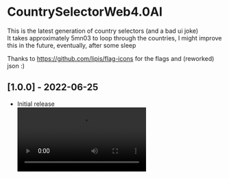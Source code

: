 # CountrySelectorWeb4.0AI
This is the latest generation of country selectors (and a bad ui joke)  
It takes approximately 5mn03 to loop through the countries, I might improve this in the future, eventually, after some sleep  

Thanks to https://github.com/lipis/flag-icons for the flags and (reworked) json :)

## [1.0.0] - 2022-06-25
- Initial release  
![video](https://user-images.githubusercontent.com/9906385/175755822-7e7f17da-8021-47c6-a571-0d7a59115265.mp4)
